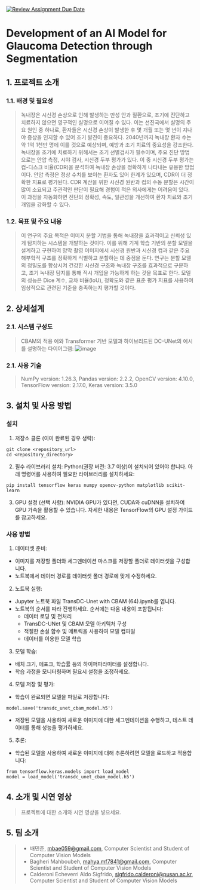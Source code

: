 [![Review Assignment Due Date](https://classroom.github.com/assets/deadline-readme-button-22041afd0340ce965d47ae6ef1cefeee28c7c493a6346c4f15d667ab976d596c.svg)](https://classroom.github.com/a/NJK_cPkH)
# Development of an AI Model for Glaucoma Detection through Segmentation
## 1. 프로젝트 소개
### 1.1. 배경 및 필요성
> 녹내장은 시신경 손상으로 인해 발생하는 만성 안과 질환으로, 조기에 진단하고 치료하지 않으면 영구적인 실명으로 이어질 수 있다. 이는 선진국에서 실명의 주요 원인 중 하나로, 환자들은 시신경 손상이 발생한 후 몇 개월 또는 몇 년이 지나야 증상을 인지할 수 있어 조기 발견이 중요하다. 2040년까지 녹내장 환자 수는 약 1억 1천만 명에 이를 것으로 예상되며, 예방과 조기 치료의 중요성을 강조한다. 녹내장을 조기에 치료하기 위해서는 조기 선별검사가 필수이며, 주요 진단 방법으로는 안압 측정, 시야 검사, 시신경 두부 평가가 있다. 이 중 시신경 두부 평가는 컵-디스크 비율(CDR)을 분석하여 녹내장 손상을 정확하게 나타내는 유용한 방법이다. 안압 측정은 정상 수치를 보이는 환자도 있어 한계가 있으며, CDR이 더 정확한 지표로 평가된다. CDR 계산을 위한 시신경 원반과 컵의 수동 분할은 시간이 많이 소요되고 주관적인 판단이 필요해 경험이 적은 의사에게는 어려움이 있다. 이 과정을 자동화하면 진단의 정확성, 속도, 일관성을 개선하여 환자 치료와 조기 개입을 강화할 수 있다.

### 1.2. 목표 및 주요 내용
> 이 연구의 주요 목적은 이미지 분할 기법을 통해 녹내장을 효과적이고 신뢰성 있게 탐지하는 시스템을 개발하는 것이다. 이를 위해 기계 학습 기반의 분할 모델을 설계하고 구현하여 망막 촬영 이미지에서 시신경 원반과 시신경 컵과 같은 주요 해부학적 구조를 정확하게 식별하고 분할하는 데 중점을 둔다. 연구는 분할 모델의 정밀도를 향상시켜 건강한 시신경 구조와 녹내장 구조를 효과적으로 구분하고, 조기 녹내장 탐지를 통해 적시 개입을 가능하게 하는 것을 목표로 한다. 모델의 성능은 Dice 계수, 교차 비율(IoU), 정확도와 같은 표준 평가 지표를 사용하여 임상적으로 관련된 기준을 충족하는지 평가할 것이다.

## 2. 상세설계
### 2.1. 시스템 구성도
> CBAM의 적용 예와 Transformer 기반 모델과 하이브리드된 DC-UNet의 예시를 설명하는 다이어그램:
> ![image](https://github.com/user-attachments/assets/7e3a6067-6970-4fb0-82d3-edd3e081c358)

### 2.1. 사용 기술
> NumPy version: 1.26.3, Pandas version: 2.2.2, OpenCV version: 4.10.0, TensorFlow version: 2.17.0, Keras version: 3.5.0

## 3. 설치 및 사용 방법
### 설치
1. 저장소 클론 (이미 완료된 경우 생략):
```
git clone <repository_url>
cd <repository_directory>
```

2. 필수 라이브러리 설치: Python(권장 버전: 3.7 이상)이 설치되어 있어야 합니다. 아래 명령어를 사용하여 필요한 라이브러리를 설치하세요:
```
pip install tensorflow keras numpy opencv-python matplotlib scikit-learn
```
3. GPU 설정 (선택 사항): NVIDIA GPU가 있다면, CUDA와 cuDNN을 설치하여 GPU 가속을 활용할 수 있습니다. 자세한 내용은 TensorFlow의 GPU 설정 가이드를 참고하세요.

### 사용 방법
1. 데이터셋 준비:
- 이미지를 저장할 폴더와 세그멘테이션 마스크를 저장할 폴더로 데이터셋을 구성합니다.
- 노트북에서 데이터 경로를 데이터셋 폴더 경로에 맞게 수정하세요.

2. 노트북 실행:
- Jupyter 노트북 파일 TransDC-Unet with CBAM (64).ipynb를 엽니다.
- 노트북의 순서를 따라 진행하세요. 순서에는 다음 내용이 포함됩니다:
  - 데이터 로딩 및 전처리
  - TransDC-UNet 및 CBAM 모델 아키텍처 구성
  - 적절한 손실 함수 및 메트릭을 사용하여 모델 컴파일
  - 데이터를 이용한 모델 학습

3. 모델 학습:
- 배치 크기, 에포크, 학습률 등의 하이퍼파라미터를 설정합니다.
- 학습 과정을 모니터링하며 필요시 설정을 조정하세요.

4. 모델 저장 및 평가:
- 학습이 완료되면 모델을 파일로 저장합니다:
```
model.save('transdc_unet_cbam_model.h5')
```
- 저장된 모델을 사용하여 새로운 이미지에 대한 세그멘테이션을 수행하고, 테스트 데이터를 통해 성능을 평가하세요.

5. 추론:
- 학습된 모델을 사용하여 새로운 이미지에 대해 추론하려면 모델을 로드하고 적용합니다:
```
from tensorflow.keras.models import load_model
model = load_model('transdc_unet_cbam_model.h5')
```

## 4. 소개 및 시연 영상
> 프로젝트에 대한 소개와 시연 영상을 넣으세요.

## 5. 팀 소개
> - 배민준, mbae059@gmail.com, Computer Scientist and Student of Computer Vision Models
> - Bagheri Mahboubeh, mahya.mf7841@gmail.com, Computer Scientist and Student of Computer Vision Models
> - Calderoni Echeverri Aldo Sigfrido, sigfrido.calderoni@pusan.ac.kr, Computer Scientist and Student of Computer Vision Models
